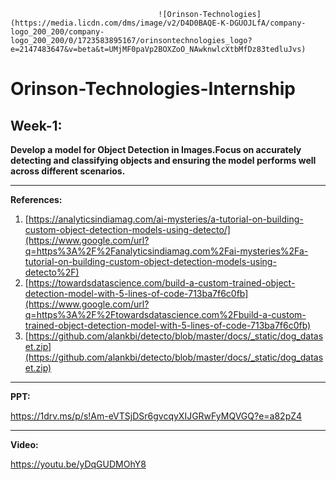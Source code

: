                                     ![Orinson-Technologies](https://media.licdn.com/dms/image/v2/D4D0BAQE-K-DGUOJLfA/company-logo_200_200/company-logo_200_200/0/1723583895167/orinsontechnologies_logo?e=2147483647&v=beta&t=UMjMF0paVp2BOXZoO_NAwknwlcXtbMfDz83tedluJvs)

# Orinson-Technologies-Internship

## Week-1:

**Develop a model for Object Detection in Images.Focus on accurately detecting and classifying objects and ensuring the model performs well across different scenarios.**

-----
**References:**

1.  [https://analyticsindiamag.com/ai-mysteries/a-tutorial-on-building-custom-object-detection-models-using-detecto/](https://www.google.com/url?q=https%3A%2F%2Fanalyticsindiamag.com%2Fai-mysteries%2Fa-tutorial-on-building-custom-object-detection-models-using-detecto%2F)
2.  [https://towardsdatascience.com/build-a-custom-trained-object-detection-model-with-5-lines-of-code-713ba7f6c0fb](https://www.google.com/url?q=https%3A%2F%2Ftowardsdatascience.com%2Fbuild-a-custom-trained-object-detection-model-with-5-lines-of-code-713ba7f6c0fb)
3.  [https://github.com/alankbi/detecto/blob/master/docs/_static/dog_dataset.zip](https://github.com/alankbi/detecto/blob/master/docs/_static/dog_dataset.zip)
-----
**PPT:**

https://1drv.ms/p/s!Am-eVTSjDSr6gvcqyXIJGRwFyMQVGQ?e=a82pZ4

----

**Video:**

https://youtu.be/yDqGUDMOhY8
